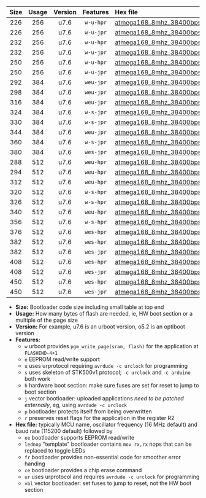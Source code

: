 |Size|Usage|Version|Features|Hex file|
|:-:|:-:|:-:|:-:|:--|
|226|256|u7.6|`w-u-hpr`|[atmega168_8mhz_38400bps_ur.hex](https://raw.githubusercontent.com/stefanrueger/urboot/main/bootloaders/atmega168/fcpu_8mhz/38400_bps/atmega168_8mhz_38400bps_ur.hex)|
|226|256|u7.6|`w-u-jpr`|[atmega168_8mhz_38400bps_ur_vbl.hex](https://raw.githubusercontent.com/stefanrueger/urboot/main/bootloaders/atmega168/fcpu_8mhz/38400_bps/atmega168_8mhz_38400bps_ur_vbl.hex)|
|232|256|u7.6|`w-u-hpr`|[atmega168_8mhz_38400bps_lednop_ur.hex](https://raw.githubusercontent.com/stefanrueger/urboot/main/bootloaders/atmega168/fcpu_8mhz/38400_bps/atmega168_8mhz_38400bps_lednop_ur.hex)|
|232|256|u7.6|`w-u-jpr`|[atmega168_8mhz_38400bps_lednop_ur_vbl.hex](https://raw.githubusercontent.com/stefanrueger/urboot/main/bootloaders/atmega168/fcpu_8mhz/38400_bps/atmega168_8mhz_38400bps_lednop_ur_vbl.hex)|
|250|256|u7.6|`w-u-hpr`|[atmega168_8mhz_38400bps_lednop_fr_ur.hex](https://raw.githubusercontent.com/stefanrueger/urboot/main/bootloaders/atmega168/fcpu_8mhz/38400_bps/atmega168_8mhz_38400bps_lednop_fr_ur.hex)|
|250|256|u7.6|`w-u-jpr`|[atmega168_8mhz_38400bps_lednop_fr_ur_vbl.hex](https://raw.githubusercontent.com/stefanrueger/urboot/main/bootloaders/atmega168/fcpu_8mhz/38400_bps/atmega168_8mhz_38400bps_lednop_fr_ur_vbl.hex)|
|292|384|u7.6|`weu-jpr`|[atmega168_8mhz_38400bps_ee_ur_vbl.hex](https://raw.githubusercontent.com/stefanrueger/urboot/main/bootloaders/atmega168/fcpu_8mhz/38400_bps/atmega168_8mhz_38400bps_ee_ur_vbl.hex)|
|298|384|u7.6|`weu-jpr`|[atmega168_8mhz_38400bps_ee_lednop_ur_vbl.hex](https://raw.githubusercontent.com/stefanrueger/urboot/main/bootloaders/atmega168/fcpu_8mhz/38400_bps/atmega168_8mhz_38400bps_ee_lednop_ur_vbl.hex)|
|316|384|u7.6|`weu-jpr`|[atmega168_8mhz_38400bps_ee_lednop_fr_ur_vbl.hex](https://raw.githubusercontent.com/stefanrueger/urboot/main/bootloaders/atmega168/fcpu_8mhz/38400_bps/atmega168_8mhz_38400bps_ee_lednop_fr_ur_vbl.hex)|
|324|384|u7.6|`w-s-jpr`|[atmega168_8mhz_38400bps_vbl.hex](https://raw.githubusercontent.com/stefanrueger/urboot/main/bootloaders/atmega168/fcpu_8mhz/38400_bps/atmega168_8mhz_38400bps_vbl.hex)|
|330|384|u7.6|`w-s-jpr`|[atmega168_8mhz_38400bps_lednop_vbl.hex](https://raw.githubusercontent.com/stefanrueger/urboot/main/bootloaders/atmega168/fcpu_8mhz/38400_bps/atmega168_8mhz_38400bps_lednop_vbl.hex)|
|344|384|u7.6|`weu-jpr`|[atmega168_8mhz_38400bps_ee_lednop_fr_ce_ur_vbl.hex](https://raw.githubusercontent.com/stefanrueger/urboot/main/bootloaders/atmega168/fcpu_8mhz/38400_bps/atmega168_8mhz_38400bps_ee_lednop_fr_ce_ur_vbl.hex)|
|360|384|u7.6|`w-s-jpr`|[atmega168_8mhz_38400bps_lednop_fr_vbl.hex](https://raw.githubusercontent.com/stefanrueger/urboot/main/bootloaders/atmega168/fcpu_8mhz/38400_bps/atmega168_8mhz_38400bps_lednop_fr_vbl.hex)|
|380|384|u7.6|`wes-jpr`|[atmega168_8mhz_38400bps_ee_vbl.hex](https://raw.githubusercontent.com/stefanrueger/urboot/main/bootloaders/atmega168/fcpu_8mhz/38400_bps/atmega168_8mhz_38400bps_ee_vbl.hex)|
|288|512|u7.6|`weu-hpr`|[atmega168_8mhz_38400bps_ee_ur.hex](https://raw.githubusercontent.com/stefanrueger/urboot/main/bootloaders/atmega168/fcpu_8mhz/38400_bps/atmega168_8mhz_38400bps_ee_ur.hex)|
|294|512|u7.6|`weu-hpr`|[atmega168_8mhz_38400bps_ee_lednop_ur.hex](https://raw.githubusercontent.com/stefanrueger/urboot/main/bootloaders/atmega168/fcpu_8mhz/38400_bps/atmega168_8mhz_38400bps_ee_lednop_ur.hex)|
|312|512|u7.6|`weu-hpr`|[atmega168_8mhz_38400bps_ee_lednop_fr_ur.hex](https://raw.githubusercontent.com/stefanrueger/urboot/main/bootloaders/atmega168/fcpu_8mhz/38400_bps/atmega168_8mhz_38400bps_ee_lednop_fr_ur.hex)|
|320|512|u7.6|`w-s-hpr`|[atmega168_8mhz_38400bps.hex](https://raw.githubusercontent.com/stefanrueger/urboot/main/bootloaders/atmega168/fcpu_8mhz/38400_bps/atmega168_8mhz_38400bps.hex)|
|326|512|u7.6|`w-s-hpr`|[atmega168_8mhz_38400bps_lednop.hex](https://raw.githubusercontent.com/stefanrueger/urboot/main/bootloaders/atmega168/fcpu_8mhz/38400_bps/atmega168_8mhz_38400bps_lednop.hex)|
|340|512|u7.6|`weu-hpr`|[atmega168_8mhz_38400bps_ee_lednop_fr_ce_ur.hex](https://raw.githubusercontent.com/stefanrueger/urboot/main/bootloaders/atmega168/fcpu_8mhz/38400_bps/atmega168_8mhz_38400bps_ee_lednop_fr_ce_ur.hex)|
|356|512|u7.6|`w-s-hpr`|[atmega168_8mhz_38400bps_lednop_fr.hex](https://raw.githubusercontent.com/stefanrueger/urboot/main/bootloaders/atmega168/fcpu_8mhz/38400_bps/atmega168_8mhz_38400bps_lednop_fr.hex)|
|376|512|u7.6|`wes-hpr`|[atmega168_8mhz_38400bps_ee.hex](https://raw.githubusercontent.com/stefanrueger/urboot/main/bootloaders/atmega168/fcpu_8mhz/38400_bps/atmega168_8mhz_38400bps_ee.hex)|
|382|512|u7.6|`wes-hpr`|[atmega168_8mhz_38400bps_ee_lednop.hex](https://raw.githubusercontent.com/stefanrueger/urboot/main/bootloaders/atmega168/fcpu_8mhz/38400_bps/atmega168_8mhz_38400bps_ee_lednop.hex)|
|382|512|u7.6|`wes-jpr`|[atmega168_8mhz_38400bps_ee_lednop_vbl.hex](https://raw.githubusercontent.com/stefanrueger/urboot/main/bootloaders/atmega168/fcpu_8mhz/38400_bps/atmega168_8mhz_38400bps_ee_lednop_vbl.hex)|
|408|512|u7.6|`wes-hpr`|[atmega168_8mhz_38400bps_ee_lednop_fr.hex](https://raw.githubusercontent.com/stefanrueger/urboot/main/bootloaders/atmega168/fcpu_8mhz/38400_bps/atmega168_8mhz_38400bps_ee_lednop_fr.hex)|
|408|512|u7.6|`wes-jpr`|[atmega168_8mhz_38400bps_ee_lednop_fr_vbl.hex](https://raw.githubusercontent.com/stefanrueger/urboot/main/bootloaders/atmega168/fcpu_8mhz/38400_bps/atmega168_8mhz_38400bps_ee_lednop_fr_vbl.hex)|
|450|512|u7.6|`wes-hpr`|[atmega168_8mhz_38400bps_ee_lednop_fr_ce.hex](https://raw.githubusercontent.com/stefanrueger/urboot/main/bootloaders/atmega168/fcpu_8mhz/38400_bps/atmega168_8mhz_38400bps_ee_lednop_fr_ce.hex)|
|450|512|u7.6|`wes-jpr`|[atmega168_8mhz_38400bps_ee_lednop_fr_ce_vbl.hex](https://raw.githubusercontent.com/stefanrueger/urboot/main/bootloaders/atmega168/fcpu_8mhz/38400_bps/atmega168_8mhz_38400bps_ee_lednop_fr_ce_vbl.hex)|

- **Size:** Bootloader code size including small table at top end
- **Usage:** How many bytes of flash are needed, ie, HW boot section or a multiple of the page size
- **Version:** For example, u7.6 is an urboot version, o5.2 is an optiboot version
- **Features:**
  + `w` urboot provides `pgm_write_page(sram, flash)` for the application at `FLASHEND-4+1`
  + `e` EEPROM read/write support
  + `u` uses urprotocol requiring `avrdude -c urclock` for programming
  + `s` uses skeleton of STK500v1 protocol; `-c urclock` and `-c arduino` both work
  + `h` hardware boot section: make sure fuses are set for reset to jump to boot section
  + `j` vector bootloader: uploaded applications *need to be patched externally*, eg, using `avrdude -c urclock`
  + `p` bootloader protects itself from being overwritten
  + `r` preserves reset flags for the application in the register R2
- **Hex file:** typically MCU name, oscillator frequency (16 MHz default) and baud rate (115200 default) followed by
  + `ee` bootloader supports EEPROM read/write
  + `lednop` "template" bootloader contains `mov rx,rx` nops that can be replaced to toggle LEDs
  + `fr` bootloader provides non-essential code for smoother error handing
  + `ce` bootloader provides a chip erase command
  + `ur` uses urprotocol and requires `avrdude -c urclock` for programming
  + `vbl` vector bootloader: set fuses to jump to reset, not the HW boot section
